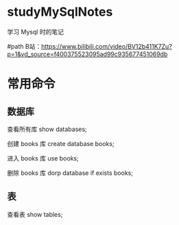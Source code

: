 # studyMySqlNotes
学习 Mysql 时的笔记

#path
B站：https://www.bilibili.com/video/BV12b411K7Zu?p=1&vd_source=f400375523095ad99c935677451069db

# 常用命令
## 数据库
查看所有库
show databases;

创建 books 库
create database books;

进入 books 库
use books;

删除 books 库
dorp database if exists books;

## 表
查看表
show tables;
